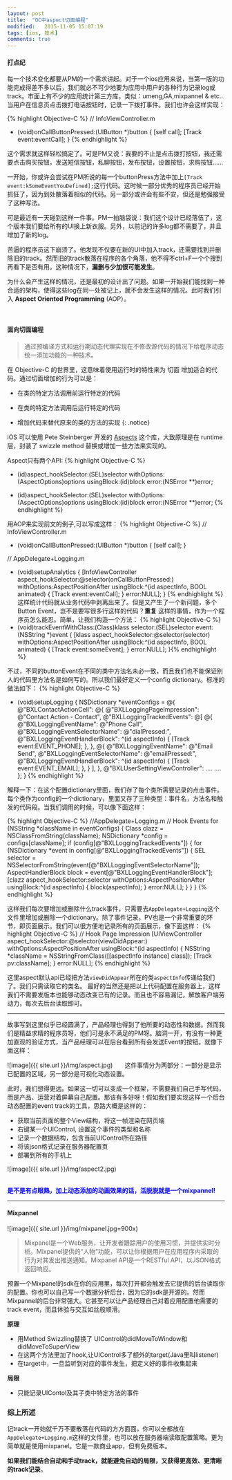 ```yaml
---
layout: post
title:  "OC中aspect切面编程"
modified:   2015-11-05 15:07:19
tags: [ios, 技术]
comments: true
---
```



#### 打点纪


每一个技术变化都要从PM的一个需求讲起。对于一个ios应用来说，当第一版的功能完成得差不多以后，我们就必不可少地要为应用中用户的各种行为记录log或track。市面上有不少的应用统计第三方库，类似：umeng,GA,mixpannel & etc.. 当用户在信息页点击拨打电话按钮时，记录一下拨打事件。我们也许会这样实现：

{% highlight Objective-C %}
// InfoViewController.m

- (void)onCallButtonPressed:(UIButton *)button
{
    [self call];
    [Track event:eventCall];
} {% endhighlight %}

这个需求就这样轻松搞定了。可是PM又说：我要的不止是点击拨打按钮，我还需要点击购买按钮，发送短信按钮，私聊按钮，发布按钮，设置按钮，求购按钮……

一开始，你或许会尝试在PM所说的每一个buttonPress方法中加上`[Track event:kSomeEventYouDefined];`这行代码。这时候一部分优秀的程序员已经开始抓狂了，因为到处散落着相似的代码。另一部分或许会有些不安，但还是勉强接受了这种写法。

可是最近有一天碰到这样一件事。PM一拍脑袋说：我们这个设计已经落伍了，这个版本我们要给所有的UI换上新衣服。另外，以前记的许多log都不需要了，并且增加了新的log。

苦逼的程序员这下崩溃了。他发现不仅要在新的UI中加入track，还需要找到并删除旧的track。然而旧的track散落在程序的各个角落，他不得不ctrl+F一个个搜到再看下是否有用。这种情况下，__漏删与少加很可能发生__。

为什么会产生这样的情况，还是最初的设计出了问题。如果一开始我们能找到一种合适的架构，使得这些log在同一处被记上，就不会发生这样的情况。此时我们引入 __Aspect Oriented Programming__ (AOP）。

<!--more-->

<br/>

#### 面向切面编程


> 通过预编译方式和运行期动态代理实现在不修改源代码的情况下给程序动态统一添加功能的一种技术。

在 Objective-C 的世界里，这意味着使用运行时的特性来为 切面 增加适合的代码。通过切面增加的行为可以是：

- 在类的特定方法调用前运行特定的代码

- 在类的特定方法调用后运行特定的代码

- 增加代码来替代原来的类的方法的实现
{: .notice}

iOS 可以使用 Pete Steinberger 开发的 <a href= "https://github.com/steipete/Aspects">Aspects</a> 这个库，大致原理是在 runtime 层，封装了 swizzle method 替换或增加一些方法来实现的。

Aspect只有两个API:
{% highlight Objective-C %}
+ (id<AspectToken>)aspect_hookSelector:(SEL)selector
                      withOptions:(AspectOptions)options
                       usingBlock:(id)block
                            error:(NSError **)error;
- (id<AspectToken>)aspect_hookSelector:(SEL)selector
                      withOptions:(AspectOptions)options
                       usingBlock:(id)block
                            error:(NSError **)error;
{% endhighlight %}

用AOP来实现前文的例子,可以写成这样：
{% highlight Objective-C %}
// InfoViewController.m

- (void)onCallButtonPressed:(UIButton *)button
{
    [self call];
}

// AppDelegate+Logging.m
- (void)setupAnalytics
{
    [InfoViewController aspect_hookSelector:@selector(onCallButtonPressed:) withOptions:AspectPositionAfter usingBlock:^(id<AspectInfo> aspectInfo, BOOL animated) {
        [Track event:eventCall];
    } error:NULL];
}
{% endhighlight %}
这样统计代码就从业务代码中剥离出来了。但是又产生了一个新问题，多个 Button Event，岂不是要写很多行这样的代码？__重复__ 这样的事情，作为一个程序员怎么能忍。简单，让我们构造一个方法：
{% highlight Objective-C %}
- (void)trackEventWithClass:(Class)klass selector:(SEL)selector event:(NSString *)event
{
    [klass aspect_hookSelector:@selector(selector) withOptions:AspectPositionAfter
    usingBlock:^(id<AspectInfo> aspectInfo, BOOL animated) {
        [Track event:someEvent];
    } error:NULL];
}{% endhighlight %}

不过，不同的buttonEvent在不同的类中方法名未必一致，而且我们也不能保证别人的代码里方法名是如何写的。所以我们最好定义一个config dictionary。标准的做法如下：
{% highlight Objective-C %}
- (void)setupLogging {
    NSDictionary *eventConfigs = @{
                 @"BXLContactActionCell": @{
                         @"BXLLoggingPageImpression": @"Contact Action - Contact",
                         @"BXLLoggingTrackedEvents": @[
                                 @{
                                     @"BXLLoggingEventName": @"Phone Call",
                                     @"BXLLoggingEventSelectorName": @"dialPressed:",
                                     @"BXLLoggingEventHandlerBlock": ^(id<AspectInfo> aspectInfo) {
                                         [Track event:EVENT_PHONE];
                                     },
                                 },
                                 @{
                                     @"BXLLoggingEventName": @"Email Send",
                                     @"BXLLoggingEventSelectorName": @"emailPressed:",
                                     @"BXLLoggingEventHandlerBlock": ^(id<AspectInfo> aspectInfo) {
                                         [Track event:EVENT_EMAIL];
                                     },
                                 }
                             ],
                         },
                 @"BXLUserSettingViewController": ....
                 ....
    };
}
{% endhighlight %}

解释一下：在这个配置dictionary里面，我们存了每个类所需要记录的点击事件。每个类作为config的一个dictionary，里面又存了三种类型：事件名，方法名和触发的代码段。当我们调用的时候，可以像下面这样：

{% highlight Objective-C %}
//AppDelegate+Logging.m
// Hook Events
for (NSString *className in eventConfigs) {
    Class clazz = NSClassFromString(className);
    NSDictionary *config = configs[className];
    if (config[@"BXLLoggingTrackedEvents"]) {
        for (NSDictionary *event in config[@"BXLLoggingTrackedEvents"]) {
            SEL selector = NSSelectorFromString(event[@"BXLLoggingEventSelectorName"]);
            AspectHandlerBlock block = event[@"BXLLoggingEventHandlerBlock"];
            [clazz aspect_hookSelector:selector
                           withOptions:AspectPositionAfter
                            usingBlock:^(id<AspectInfo> aspectInfo) {
                                block(aspectInfo);
                               } error:NULL];
        }
    }
}
{% endhighlight %}

这样我们每次要增加或删除什么track事件，只需要去`AppDelegate+Logging`这个文件里增加或删除一个dictionary。除了事件记录，PV也是一个非常重要的环节，即页面展示。我们可以很方便地记录所有的页面展示，像下面这样：
{% highlight Objective-C %}
// Hook Page Impression
[UIViewController aspect_hookSelector:@selector(viewDidAppear:)
                          withOptions:AspectPositionAfter
                           usingBlock:^(id<AspectInfo> aspectInfo) {
                               NSString *className = NSStringFromClass([[aspectInfo instance] class]);
                               [Track pv:className];
                              } error:NULL];
{% endhighlight %}

这里aspect默认api已经把方法`viewDidAppear`所在的类`aspectInfo`传递给我们了。我们只需读取它的类名。
最好的当然还是把以上代码配置在服务器上，这样我们不需要发版本也能够动态改变已有的记录。而且也不容易漏记，解放客户端劳动力，每次去后台读取即可。

<hr>

故事写到这里似乎已经圆满了，产品经理也得到了他所要的动态性和数据。然而我们是精益求精的程序员呀，他们可是永不满足的PM呀。脑洞一开，有没有一种更加直观的验证方式，当产品经理可以在后台看到所有会发送Event的按钮。就像下面这样：

![image]({{ site.url }}/img/aspect.jpg)　　这件事情分为两部分：一部分是显示已配置的区域，另一部分是可视化动态设置。

此时，我们想得更远。如果这一切可以变成一个框架，不需要我们自己手写代码，而是产品、运营对着屏幕自己配置。那该有多好呀！假如我们要实现这样一个后台动态配置的event track的工具，思路大概是这样的：

* 获取当前页面的整个View结构，将这一帧渲染在网页端
* 右键某一个UIControl, 设置这个事件的类型和名称
* 记录一个数据结构，包含当前UIControl所在路径
* 将该json格式记录在服务器配置页
* 部署到所有的手机上

![image]({{ site.url }}/img/aspect2.jpg)

<br/>
<font color="blue"> <strong>是不是有点眼熟，加上动态添加的动画效果的话，活脱脱就是一个mixpannel!</strong> </font>
<hr>

#### Mixpannel
![image]({{ site.url }}/img/mixpanel.jpg=900x)

> Mixpanel是一个Web服务，让开发者跟踪用户的使用习惯，并提供实时分析。Mixpanel提供的“人物”功能，可以让你根据用户在应用程序内采取的行为对其发出推送通知。Mixpanel API是一个RESTful API，以JSON格式返回响应。

预置一个Mixpanel的sdk在你的应用里，每次打开都会触发去它提供的后台读取你的配置。你也可以自己写一个数据分析后台，因为它的sdk是开源的。然而Mixpannel的后台非常强大。它甚至可以让产品经理自己对着应用配置他需要的track event，而且体验与交互如丝般顺滑。

<strong> 原理</strong>

* 用Method Swizzling替换了 UIControl的didMoveToWindow和didMoveToSuperView
* 在这两个方法里加了hook,让UIControl多了额外的target(Java里叫listener)
* 在target中，一旦监听到对应的事件发生，把定义好的事件收集起来

<strong> 局限</strong>

* 只能记录UIContol及其子类中特定方法的事件

### 综上所述

记track一开始就千万不要散落在代码的方方面面，你可以全都放在`AppDelegate+Logging.m`这样的文件里，也可以放在服务器端读取配置策略。更为简单就是使用mixpanel。它是一款商业app，但有免费版本。

__如果我们能结合自动和手动track，就能避免自动的局限，又获得更高效、更清晰的track记录__。



<!-- <strong>显示已配置区域：</strong> 

<strong>可视化设置：</strong> -->










